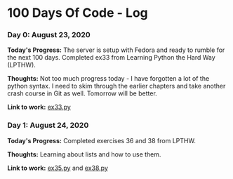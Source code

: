 # 100 Days Of Code - Log

### Day 0: August 23, 2020

**Today's Progress:** The server is setup with Fedora and ready to rumble for the next 100 days. Completed ex33 from Learning Python the Hard Way (LPTHW). 

**Thoughts:** Not too much progress today - I have forgotten a lot of the python syntax. I need to skim through the earlier chapters and take another crash course in Git as well. Tomorrow will be better. 

**Link to work:** [ex33.py](https://github.com/mastersontj/LPTHW/blob/master/ex33.py)


### Day 1: August 24, 2020

**Today's Progress:** Completed exercises 36 and 38 from LPTHW. 

**Thoughts:** Learning about lists and how to use them. 

**Link to work:** [ex35.py](https://github.com/mastersontj/LPTHW/blob/master/ex35.py) and [ex38.py](https://github.com/mastersontj/LPTHW/blob/master/ex38.py) 

